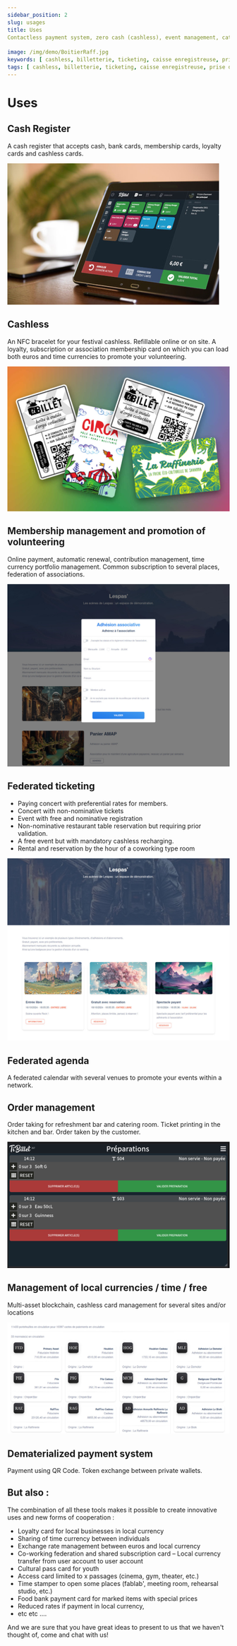 ```yaml
---
sidebar_position: 2
slug: usages
title: Uses
Contactless payment system, zero cash (cashless), event management, catering room management, associative engagement and online ticket purchasing... but not only that!

image: /img/demo/BoitierRaff.jpg
keywords: [ cashless, billetterie, ticketing, caisse enregistreuse, prise de commandes, paiement dématérialisé, monnaies locales, monnaies temps, logiciel libre, open source, coopérative, cash register, order taking, dematerialized payment, local currencies, time currencies, free software, open source, cooperative ]
tags: [ cashless, billetterie, ticketing, caisse enregistreuse, prise de commandes, paiement dématérialisé, monnaies locales, monnaies temps, logiciel libre, open source, coopérative, cash register, order taking, dematerialized payment, local currencies, time currencies, free software, open source, cooperative ]
---
```

# Uses 

## Cash Register

A cash register that accepts cash, bank cards, membership cards, loyalty cards and cashless cards.

![caisse1](/img/demo/maq2-420.jpg)

## Cashless

An NFC bracelet for your festival cashless. Refillable online or on site. A loyalty, subscription or association membership card 
on which you can load both euros and time currencies to promote your volunteering.

![caisse1](/img/demo/cartes.jpg)

## Membership management and promotion of volunteering

Online payment, automatic renewal, contribution management, time currency portfolio management.
Common subscription to several places, federation of associations.

![adhésion](/img/demo/BilletDemo4_adhesion.jpg)

## Federated ticketing

- Paying concert with preferential rates for members.
- Concert with non-nominative tickets
- Event with free and nominative registration
- Non-nominative restaurant table reservation but requiring prior validation.
- A free event but with mandatory cashless recharging.
- Rental and reservation by the hour of a coworking type room

![billet](/img/demo/BilletDemo1.jpg)

## Federated agenda

A federated calendar with several venues to promote your events within a network.

## Order management

Order taking for refreshment bar and catering room. Ticket printing in the kitchen and bar. Order taken by the customer.

![commande](/img/demo/CashlessDemo6.jpg)

## Management of local currencies / time / free

Multi-asset blockchain, cashless card management for several sites and/or locations

![fedow](/img/demo/fedow_beta.jpg)

## Dematerialized payment system

Payment using QR Code. Token exchange between private wallets.


## But also :

The combination of all these tools makes it possible to create innovative uses and new forms of cooperation :

- Loyalty card for local businesses in local currency
- Sharing of time currency between individuals
- Exchange rate management between euros and local currency
- Co-working federation and shared subscription card
– Local currency transfer from user account to user account
- Cultural pass card for youth
- Access card limited to x passages (cinema, gym, theater, etc.)
- Time stamper to open some places (fablab', meeting room, rehearsal studio, etc.)
- Food bank payment card for marked items with special prices
- Reduced rates if payment in local currency,
- etc etc ....

And we are sure that you have great ideas to present to us that we haven't thought of, come and chat with us!
